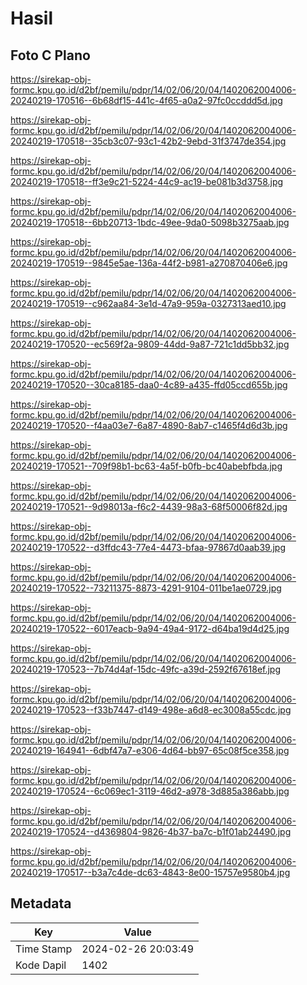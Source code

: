 # Hasil

## Foto C Plano

https://sirekap-obj-formc.kpu.go.id/d2bf/pemilu/pdpr/14/02/06/20/04/1402062004006-20240219-170516--6b68df15-441c-4f65-a0a2-97fc0ccddd5d.jpg

https://sirekap-obj-formc.kpu.go.id/d2bf/pemilu/pdpr/14/02/06/20/04/1402062004006-20240219-170518--35cb3c07-93c1-42b2-9ebd-31f3747de354.jpg

https://sirekap-obj-formc.kpu.go.id/d2bf/pemilu/pdpr/14/02/06/20/04/1402062004006-20240219-170518--ff3e9c21-5224-44c9-ac19-be081b3d3758.jpg

https://sirekap-obj-formc.kpu.go.id/d2bf/pemilu/pdpr/14/02/06/20/04/1402062004006-20240219-170518--6bb20713-1bdc-49ee-9da0-5098b3275aab.jpg

https://sirekap-obj-formc.kpu.go.id/d2bf/pemilu/pdpr/14/02/06/20/04/1402062004006-20240219-170519--9845e5ae-136a-44f2-b981-a270870406e6.jpg

https://sirekap-obj-formc.kpu.go.id/d2bf/pemilu/pdpr/14/02/06/20/04/1402062004006-20240219-170519--c962aa84-3e1d-47a9-959a-0327313aed10.jpg

https://sirekap-obj-formc.kpu.go.id/d2bf/pemilu/pdpr/14/02/06/20/04/1402062004006-20240219-170520--ec569f2a-9809-44dd-9a87-721c1dd5bb32.jpg

https://sirekap-obj-formc.kpu.go.id/d2bf/pemilu/pdpr/14/02/06/20/04/1402062004006-20240219-170520--30ca8185-daa0-4c89-a435-ffd05ccd655b.jpg

https://sirekap-obj-formc.kpu.go.id/d2bf/pemilu/pdpr/14/02/06/20/04/1402062004006-20240219-170520--f4aa03e7-6a87-4890-8ab7-c1465f4d6d3b.jpg

https://sirekap-obj-formc.kpu.go.id/d2bf/pemilu/pdpr/14/02/06/20/04/1402062004006-20240219-170521--709f98b1-bc63-4a5f-b0fb-bc40abebfbda.jpg

https://sirekap-obj-formc.kpu.go.id/d2bf/pemilu/pdpr/14/02/06/20/04/1402062004006-20240219-170521--9d98013a-f6c2-4439-98a3-68f50006f82d.jpg

https://sirekap-obj-formc.kpu.go.id/d2bf/pemilu/pdpr/14/02/06/20/04/1402062004006-20240219-170522--d3ffdc43-77e4-4473-bfaa-97867d0aab39.jpg

https://sirekap-obj-formc.kpu.go.id/d2bf/pemilu/pdpr/14/02/06/20/04/1402062004006-20240219-170522--73211375-8873-4291-9104-011be1ae0729.jpg

https://sirekap-obj-formc.kpu.go.id/d2bf/pemilu/pdpr/14/02/06/20/04/1402062004006-20240219-170522--6017eacb-9a94-49a4-9172-d64ba19d4d25.jpg

https://sirekap-obj-formc.kpu.go.id/d2bf/pemilu/pdpr/14/02/06/20/04/1402062004006-20240219-170523--7b74d4af-15dc-49fc-a39d-2592f67618ef.jpg

https://sirekap-obj-formc.kpu.go.id/d2bf/pemilu/pdpr/14/02/06/20/04/1402062004006-20240219-170523--f33b7447-d149-498e-a6d8-ec3008a55cdc.jpg

https://sirekap-obj-formc.kpu.go.id/d2bf/pemilu/pdpr/14/02/06/20/04/1402062004006-20240219-164941--6dbf47a7-e306-4d64-bb97-65c08f5ce358.jpg

https://sirekap-obj-formc.kpu.go.id/d2bf/pemilu/pdpr/14/02/06/20/04/1402062004006-20240219-170524--6c069ec1-3119-46d2-a978-3d885a386abb.jpg

https://sirekap-obj-formc.kpu.go.id/d2bf/pemilu/pdpr/14/02/06/20/04/1402062004006-20240219-170524--d4369804-9826-4b37-ba7c-b1f01ab24490.jpg

https://sirekap-obj-formc.kpu.go.id/d2bf/pemilu/pdpr/14/02/06/20/04/1402062004006-20240219-170517--b3a7c4de-dc63-4843-8e00-15757e9580b4.jpg


## Metadata

| Key        | Value               |
| ---------- | ------------------- |
| Time Stamp | 2024-02-26 20:03:49 |
| Kode Dapil | 1402                |



